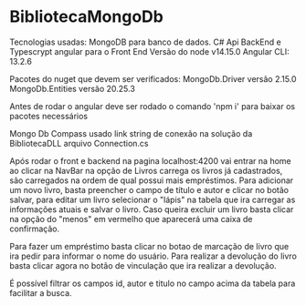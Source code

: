 # BibliotecaMongoDb

Tecnologias usadas: MongoDB para banco de dados. C# Api BackEnd e Typescrypt angular para o Front End
Versão do node v14.15.0
Angular CLI: 13.2.6

Pacotes do nuget que devem ser verificados:
MongoDb.Driver versão 2.15.0
MongoDb.Entities versão 20.25.3

Antes de rodar o angular deve ser rodado o comando 'npm i' para baixar os pacotes necessários

Mongo Db Compass usado link string de conexão na solução da BibliotecaDLL arquivo Connection.cs


Após rodar o front e backend na pagina localhost:4200 vai entrar na home ao clicar na NavBar na opção de Livros carrega os livros já cadastrados,
são carregados na ordem de qual possui mais empréstimos.
Para adicionar um novo livro, basta preencher o campo de título e autor e clicar no botão salvar,
para editar um livro selecionar o "lápis" na tabela que ira carregar as informações atuais e salvar o livro.
Caso queira excluir um livro basta clicar na opção do "menos" em vermelho que aparecerá uma caixa de confirmação.

Para fazer um empréstimo basta clicar no botao de marcação de livro que ira pedir para informar o nome do usuário.
Para realizar a devolução do livro basta clicar agora no botão de vinculação que ira realizar a devolução.

É possível filtrar os campos id, autor e titulo no campo acima da tabela para facilitar a busca.
